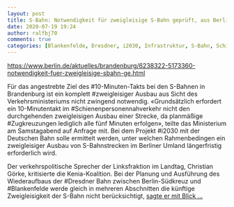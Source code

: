 ```yaml
---
layout: post
title: S-Bahn: Notwendigkeit für zweigleisige S-Bahn geprüft, aus Berlin.de
date: 2020-07-19 19:24
author: ralfbj70
comments: true
categories: [Blankenfelde, Dresdner, i2030, Infrastruktur, S-Bahn, Schienenpersonennahverkehr, Zugkreuzungen, zweigleisiger]
---
```

https://www.berlin.de/aktuelles/brandenburg/6238322-5173360-notwendigkeit-fuer-zweigleisige-sbahn-ge.html

Für das angestrebte Ziel des #10-Minuten-Takts bei den S-Bahnen in Brandenburg ist ein komplett #zweigleisiger Ausbau aus Sicht des Verkehrsministeriums nicht zwingend notwendig. «Grundsätzlich erfordert ein 10-Minutentakt im #Schienenpersonennahverkehr nicht den durchgehenden zweigleisigen Ausbau einer Strecke, da planmäßige #Zugkreuzungen lediglich alle fünf Minuten erfolgen», teilte das Ministerium am Samstagabend auf Anfrage mit. Bei dem Projekt #i2030 mit der Deutschen Bahn solle ermittelt werden, unter welchen Rahmenbedingen ein zweigleisiger Ausbau von S-Bahnstrecken im Berliner Umland längerfristig erforderlich wird.

Der verkehrspolitische Sprecher der Linksfraktion im Landtag, Christian Görke, kritisierte die Kenia-Koalition. Bei der Planung und Ausführung des Wiederaufbaus der #Dresdner Bahn zwischen Berlin-Südkreuz und #Blankenfelde werde gleich in mehreren Abschnitten die künftige Zweigleisigkeit der S-Bahn nicht berücksichtigt, <a href="https://www.berlin.de/aktuelles/brandenburg/6238322-5173360-notwendigkeit-fuer-zweigleisige-sbahn-ge.html">sagte er mit Blick ...</a>
